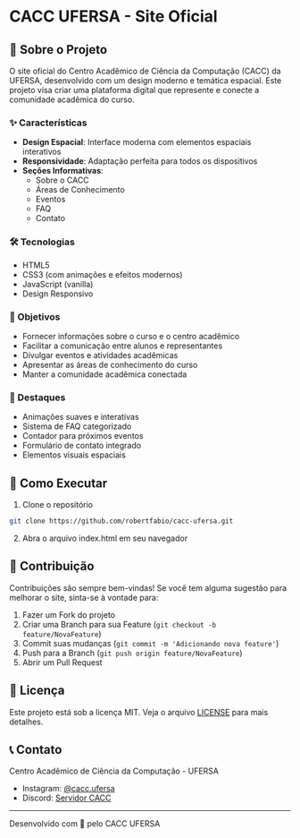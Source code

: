 # CACC UFERSA - Site Oficial

## 🚀 Sobre o Projeto

O site oficial do Centro Acadêmico de Ciência da Computação (CACC) da UFERSA, desenvolvido com um design moderno e temática espacial. Este projeto visa criar uma plataforma digital que represente e conecte a comunidade acadêmica do curso.

### ✨ Características

- **Design Espacial**: Interface moderna com elementos espaciais interativos
- **Responsividade**: Adaptação perfeita para todos os dispositivos
- **Seções Informativas**: 
  - Sobre o CACC
  - Áreas de Conhecimento
  - Eventos
  - FAQ
  - Contato

### 🛠️ Tecnologias

- HTML5
- CSS3 (com animações e efeitos modernos)
- JavaScript (vanilla)
- Design Responsivo

### 🎯 Objetivos

- Fornecer informações sobre o curso e o centro acadêmico
- Facilitar a comunicação entre alunos e representantes
- Divulgar eventos e atividades acadêmicas
- Apresentar as áreas de conhecimento do curso
- Manter a comunidade acadêmica conectada

### 🌟 Destaques

- Animações suaves e interativas
- Sistema de FAQ categorizado
- Contador para próximos eventos
- Formulário de contato integrado
- Elementos visuais espaciais

## 🚀 Como Executar

1. Clone o repositório
```bash
git clone https://github.com/robertfabio/cacc-ufersa.git
```

2. Abra o arquivo index.html em seu navegador

## 👥 Contribuição

Contribuições são sempre bem-vindas! Se você tem alguma sugestão para melhorar o site, sinta-se à vontade para:

1. Fazer um Fork do projeto
2. Criar uma Branch para sua Feature (`git checkout -b feature/NovaFeature`)
3. Commit suas mudanças (`git commit -m 'Adicionando nova feature'`)
4. Push para a Branch (`git push origin feature/NovaFeature`)
5. Abrir um Pull Request

## 📝 Licença

Este projeto está sob a licença MIT. Veja o arquivo [LICENSE](LICENSE) para mais detalhes.

## 📞 Contato

Centro Acadêmico de Ciência da Computação - UFERSA
- Instagram: [@cacc.ufersa](https://instagram.com/cacc.ufersa)
- Discord: [Servidor CACC](https://discord.gg/seu-servidor)

---
Desenvolvido com 💙 pelo CACC UFERSA